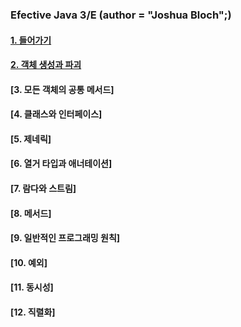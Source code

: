 ### Efective Java 3/E (author = "Joshua Bloch";)

#### [1. 들어가기](https://github.com/Hooneats/TIL/blob/main/Efective_Java/1%EC%9E%A5_%EB%93%A4%EC%96%B4%EA%B0%80%EA%B8%B0/1_%EB%93%A4%EC%96%B4%EA%B0%80%EA%B8%B0.md)

#### [2. 객체 생성과 파괴](https://github.com/Hooneats/TIL/blob/main/Efective_Java/2%EC%9E%A5_%EA%B0%9D%EC%B2%B4_%EC%83%9D%EC%84%B1%EA%B3%BC_%ED%8C%8C%EA%B4%B4/2%EC%9E%A5_Index.md)

#### [3. 모든 객체의 공통 메서드]

#### [4. 클래스와 인터페이스]

#### [5. 제네릭]

#### [6. 열거 타입과 애너테이션]

#### [7. 람다와 스트림]

#### [8. 메서드]

#### [9. 일반적인 프로그래밍 원칙]

#### [10. 예외]

#### [11. 동시성]

#### [12. 직렬화]
